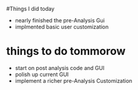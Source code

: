 #Things I did today
  * nearly finished the pre-Analysis Gui
  * implmented basic user customization

# things to do tommorow
  * start on post analysis code and GUI
  * polish up current GUI
  * implement a richer pre-Analysis Customization

